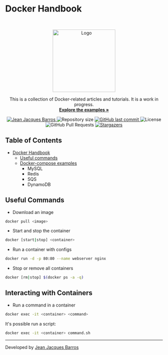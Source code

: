 # Docker Handbook

<br />
<p align="center">
    <img src="https://www.docker.com/wp-content/uploads/2022/03/Moby-logo.png.webp" width="200" alt="Logo">
    <p align="center">
    This is a collection of Docker-related articles and tutorials. It is a work in progress.
      <br />
      <a href="https://github.com/jjeanjacques10/docker-handbook"><strong>Explore the examples »</strong></a>
    </p>
</p>

<p align="center">
   <a href="https://www.linkedin.com/in/jjean-jacques10/">
      <img alt="Jean Jacques Barros" src="https://img.shields.io/badge/-JeanJacquesBarros-25ABE1?style=flat&logo=Linkedin&logoColor=white" />
   </a>
  <img alt="Repository size" src="https://img.shields.io/github/repo-size/jjeanjacques10/docker-handbook?color=25ABE1">

  <a href="https://github.com/jjeanjacques10/docker-handbook/commits/master">
    <img alt="GitHub last commit" src="https://img.shields.io/github/last-commit/jjeanjacques10/docker-handbook?color=25ABE1">
  </a>
  <img alt="License" src="https://img.shields.io/badge/license-MIT-25ABE1">
  <img alt="GitHub Pull Requests" src="https://img.shields.io/github/issues-pr/jjeanjacques10/docker-handbook?color=25ABE1" />
  <a href="https://github.com/jjeanjacques10/docker-handbook/stargazers">
    <img alt="Stargazers" src="https://img.shields.io/github/stars/jjeanjacques10/docker-handbook?color=25ABE1&logo=github">
  </a>
</p>

## Table of Contents

- [Docker Handbook](#docker-handbook)
  - [Useful commands](#useful-commands)
  - [Docker-compose examples](./examples/README-DOCKER-COMPOSE.md)
    - MySQL
    - Redis
    - SQS
    - DynamoDB

## Useful Commands

- Download an image

``` bash
docker pull <image>
```

- Start and stop the container

``` bash
docker [start|stop] <container>
```

- Run a container with configs

``` bash
docker run -d -p 80:80 --name webserver nginx
```

- Stop or remove all containers

``` bash
docker [rm|stop] $(docker ps -a -q)

```

## Interacting with Containers

- Run a command in a container

``` bash
docker exec -it <container> <command>
```

It's possible run a script:

``` bash
docker exec -it <container> command.sh
```

---
Developed by [Jean Jacques Barros](https://github.com/jjeanjacques10)
